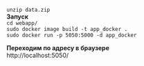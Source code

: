 `unzip data.zip`  
**Запуск**  
`cd webapp/`  
`sudo docker image build -t app_docker .`  
`sudo docker run -p 5050:5000 -d app_docker`  

**Переходим по адресу в браузере**  
http://localhost:5050/





